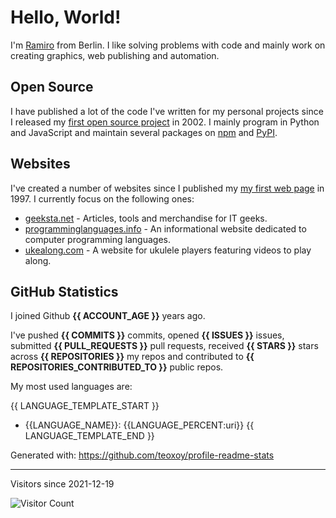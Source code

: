 # Hello, World!

I'm [Ramiro](https://ramiro.org/) from Berlin. I like solving problems with code and mainly work on creating graphics, web publishing and automation.

## Open Source

I have published a lot of the code I've written for my personal projects since I released my [first open source project](https://github.com/yaph/berlinifyer) in 2002. I mainly program in Python and JavaScript and maintain several packages on [npm](https://www.npmjs.com/~rg) and [PyPI](https://pypi.org/user/ramiro/).

## Websites

I've created a number of websites since I published my [my first web page](http://web.archive.org/web/19990429221519/http://angli02.kgw.tu-berlin.de/students/Ramiro/Ramiro.html) in 1997. I currently focus on the following ones:

* [geeksta.net](https://geeksta.net/) - Articles, tools and merchandise for IT geeks.
* [programminglanguages.info](https://programminglanguages.info/) - An informational website dedicated to computer programming languages.
* [ukealong.com](https://ukealong.com/) - A website for ukulele players featuring videos to play along.

## GitHub Statistics

I joined Github **{{ ACCOUNT_AGE }}** years ago.

I've pushed **{{ COMMITS }}** commits, opened **{{ ISSUES }}** issues, submitted **{{ PULL_REQUESTS }}** pull requests, received **{{ STARS }}** stars across **{{ REPOSITORIES }}** my repos and contributed to **{{ REPOSITORIES_CONTRIBUTED_TO }}** public repos.

My most used languages are:

{{ LANGUAGE_TEMPLATE_START }}
* {{LANGUAGE_NAME}}: {{LANGUAGE_PERCENT:uri}}
{{ LANGUAGE_TEMPLATE_END }}

Generated with: https://github.com/teoxoy/profile-readme-stats

---

Visitors since 2021-12-19

![Visitor Count](https://profile-counter.glitch.me/yaph/count.svg)
